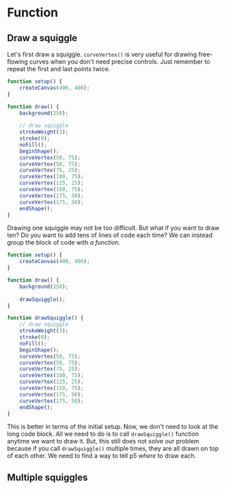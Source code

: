 # Function

## Draw a squiggle

Let's first draw a squiggle. `curveVertex()` is very useful for drawing free-flowing curves when you don't need precise controls. Just remember to repeat the first and last points twice.

```js
function setup() {
	createCanvas(400, 400);
}

function draw() {
	background(250);
	
	// draw squiggle
	strokeWeight(3);
	stroke(0);
	noFill();
	beginShape();
	curveVertex(50, 75);
	curveVertex(50, 75);
	curveVertex(75, 25);
	curveVertex(100, 75);
	curveVertex(125, 25);
	curveVertex(150, 75);
	curveVertex(175, 50);
	curveVertex(175, 50);
	endShape();
}
```

Drawing one squiggle may not be too difficult. But what if you want to draw ten? Do you want to add tens of lines of code each time? We can instead group the block of code with *a function*.

```js
function setup() {
	createCanvas(400, 400);
}

function draw() {
	background(250);
	
	drawSquiggle();
}

function drawSquiggle() {
	// draw squiggle
	strokeWeight(3);
	stroke(0);
	noFill();
	beginShape();
	curveVertex(50, 75);
	curveVertex(50, 75);
	curveVertex(75, 25);
	curveVertex(100, 75);
	curveVertex(125, 25);
	curveVertex(150, 75);
	curveVertex(175, 50);
	curveVertex(175, 50);
	endShape();
}
```

This is better in terms of the initial setup. Now, we don't need to look at the long code block. All we need to do is to call `drawSquiggle()` function anytime we want to draw it. But, this still does not solve our problem because if you call `drawSquiggle()` multiple times, they are all drawn on top of each other. We need to find a way to tell p5 *where* to draw each.

## Multiple squiggles

